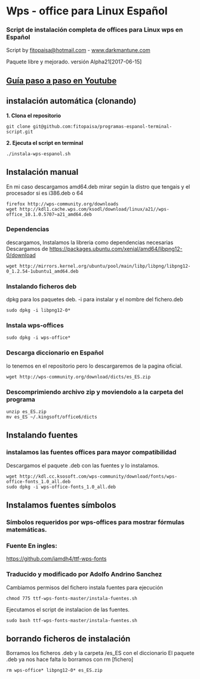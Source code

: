 # Wps - office para Linux Español

### Script de instalación completa de offices para Linux wps en Español
Script by fitopaisa@hotmail.com - www.darkmantune.com

Paquete libre y mejorado.
versión Alpha21[2017-06-15] 

## [Guía paso a paso en Youtube](https://www.youtube.com/watch?v=cslxODhqbg8&feature=youtu.be)



## instalación automática (clonando)
**1. Clona el repositorio**
```
git clone git@github.com:fitopaisa/programas-espanol-terminal-script.git
```
**2. Ejecuta el script en terminal**
```
./instala-wps-espanol.sh
```



## Instalación manual
En mi caso descargamos amd64.deb
mirar según la distro que tengais y el procesador si es i386.deb o 64
```
firefox http://wps-community.org/downloads
wget http://kdl1.cache.wps.com/ksodl/download/linux/a21//wps-office_10.1.0.5707~a21_amd64.deb

```

### Dependencias
descargamos, Instalamos la libreria como dependencias necesarias
Descargamos de https://packages.ubuntu.com/xenial/amd64/libpng12-0/download
```
wget http://mirrors.kernel.org/ubuntu/pool/main/libp/libpng/libpng12-0_1.2.54-1ubuntu1_amd64.deb
```


### Instalando ficheros deb
dpkg para los paquetes deb. -i para instalar y el nombre del fichero.deb
```
sudo dpkg -i libpng12-0*
```

### Instala wps-offices
```
sudo dpkg -i wps-office*
```

### Descarga diccionario en Español
lo tenemos en el repositorio pero lo descargaremos de la pagina oficial.
```
wget http://wps-community.org/download/dicts/es_ES.zip 
```

### Descomprimiendo archivo zip y moviendolo a la carpeta del programa
```
unzip es_ES.zip
mv es_ES ~/.kingsoft/office6/dicts
```

## Instalando fuentes 
### instalamos las fuentes offices para mayor compatibilidad
Descargamos el paquete .deb con las fuentes y lo instalamos.
```
wget http://kdl.cc.ksosoft.com/wps-community/download/fonts/wps-office-fonts_1.0_all.deb
sudo dpkg -i wps-office-fonts_1.0_all.deb
```


## Instalamos fuentes símbolos

### Símbolos requeridos por wps-offices para mostrar fórmulas matemáticas.
### Fuente En ingles:
https://github.com/iamdh4/ttf-wps-fonts
### Traducido y modificado por Adolfo Andrino Sanchez


Cambiamos permisos del fichero instala fuentes para ejecución
```
chmod 775 ttf-wps-fonts-master/instala-fuentes.sh
```
Ejecutamos el script de instalacion de las fuentes.
```
sudo bash ttf-wps-fonts-master/instala-fuentes.sh
```

## borrando ficheros de instalación
Borramos los ficheros .deb y la carpeta /es_ES con el diccionario
El paquete .deb ya nos hace falta lo borramos con rm [fichero]
```
rm wps-office* libpng12-0* es_ES.zip
```